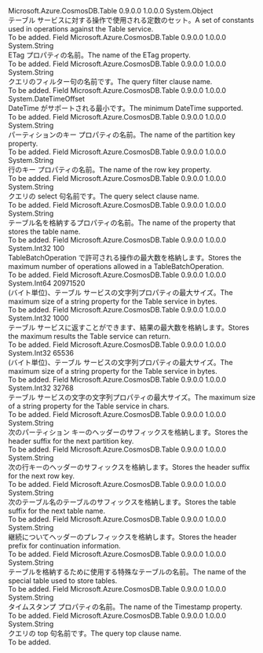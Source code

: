 <Type Name="TableConstants" FullName="Microsoft.Azure.CosmosDB.Table.Protocol.TableConstants">
  <TypeSignature Language="C#" Value="public static class TableConstants" />
  <TypeSignature Language="ILAsm" Value=".class public auto ansi abstract sealed beforefieldinit TableConstants extends System.Object" />
  <TypeSignature Language="DocId" Value="T:Microsoft.Azure.CosmosDB.Table.Protocol.TableConstants" />
  <TypeSignature Language="VB.NET" Value="Public Class TableConstants" />
  <TypeSignature Language="F#" Value="type TableConstants = class" />
  <AssemblyInfo>
    <AssemblyName>Microsoft.Azure.CosmosDB.Table</AssemblyName>
    <AssemblyVersion>0.9.0.0</AssemblyVersion>
    <AssemblyVersion>1.0.0.0</AssemblyVersion>
  </AssemblyInfo>
  <Base>
    <BaseTypeName>System.Object</BaseTypeName>
  </Base>
  <Interfaces />
  <Docs>
    <summary>
            <span data-ttu-id="b94d9-101">テーブル サービスに対する操作で使用される定数のセット。</span><span class="sxs-lookup"><span data-stu-id="b94d9-101">A set of constants used in operations against the Table service.</span></span>
            </summary>
    <remarks>To be added.</remarks>
  </Docs>
  <Members>
    <Member MemberName="Etag">
      <MemberSignature Language="C#" Value="public const string Etag;" />
      <MemberSignature Language="ILAsm" Value=".field public static literal string Etag" />
      <MemberSignature Language="DocId" Value="F:Microsoft.Azure.CosmosDB.Table.Protocol.TableConstants.Etag" />
      <MemberSignature Language="VB.NET" Value="Public Const Etag As String " />
      <MemberSignature Language="F#" Value="val mutable Etag : string" Usage="Microsoft.Azure.CosmosDB.Table.Protocol.TableConstants.Etag" />
      <MemberType>Field</MemberType>
      <AssemblyInfo>
        <AssemblyName>Microsoft.Azure.CosmosDB.Table</AssemblyName>
        <AssemblyVersion>0.9.0.0</AssemblyVersion>
        <AssemblyVersion>1.0.0.0</AssemblyVersion>
      </AssemblyInfo>
      <ReturnValue>
        <ReturnType>System.String</ReturnType>
      </ReturnValue>
      <Docs>
        <summary>
            <span data-ttu-id="b94d9-102">ETag プロパティの名前。</span><span class="sxs-lookup"><span data-stu-id="b94d9-102">The name of the ETag property.</span></span>
            </summary>
        <remarks>To be added.</remarks>
      </Docs>
    </Member>
    <Member MemberName="Filter">
      <MemberSignature Language="C#" Value="public const string Filter;" />
      <MemberSignature Language="ILAsm" Value=".field public static literal string Filter" />
      <MemberSignature Language="DocId" Value="F:Microsoft.Azure.CosmosDB.Table.Protocol.TableConstants.Filter" />
      <MemberSignature Language="VB.NET" Value="Public Const Filter As String " />
      <MemberSignature Language="F#" Value="val mutable Filter : string" Usage="Microsoft.Azure.CosmosDB.Table.Protocol.TableConstants.Filter" />
      <MemberType>Field</MemberType>
      <AssemblyInfo>
        <AssemblyName>Microsoft.Azure.CosmosDB.Table</AssemblyName>
        <AssemblyVersion>0.9.0.0</AssemblyVersion>
        <AssemblyVersion>1.0.0.0</AssemblyVersion>
      </AssemblyInfo>
      <ReturnValue>
        <ReturnType>System.String</ReturnType>
      </ReturnValue>
      <Docs>
        <summary>
            <span data-ttu-id="b94d9-103">クエリのフィルター句の名前です。</span><span class="sxs-lookup"><span data-stu-id="b94d9-103">The query filter clause name.</span></span>
            </summary>
        <remarks>To be added.</remarks>
      </Docs>
    </Member>
    <Member MemberName="MinDateTime">
      <MemberSignature Language="C#" Value="public static readonly DateTimeOffset MinDateTime;" />
      <MemberSignature Language="ILAsm" Value=".field public static initonly valuetype System.DateTimeOffset MinDateTime" />
      <MemberSignature Language="DocId" Value="F:Microsoft.Azure.CosmosDB.Table.Protocol.TableConstants.MinDateTime" />
      <MemberSignature Language="VB.NET" Value="Public Shared ReadOnly MinDateTime As DateTimeOffset " />
      <MemberSignature Language="F#" Value=" staticval mutable MinDateTime : DateTimeOffset" Usage="Microsoft.Azure.CosmosDB.Table.Protocol.TableConstants.MinDateTime" />
      <MemberType>Field</MemberType>
      <AssemblyInfo>
        <AssemblyName>Microsoft.Azure.CosmosDB.Table</AssemblyName>
        <AssemblyVersion>0.9.0.0</AssemblyVersion>
        <AssemblyVersion>1.0.0.0</AssemblyVersion>
      </AssemblyInfo>
      <ReturnValue>
        <ReturnType>System.DateTimeOffset</ReturnType>
      </ReturnValue>
      <Docs>
        <summary>
            <span data-ttu-id="b94d9-104">DateTime がサポートされる最小です。</span><span class="sxs-lookup"><span data-stu-id="b94d9-104">The minimum DateTime supported.</span></span>
            </summary>
        <remarks>To be added.</remarks>
      </Docs>
    </Member>
    <Member MemberName="PartitionKey">
      <MemberSignature Language="C#" Value="public const string PartitionKey;" />
      <MemberSignature Language="ILAsm" Value=".field public static literal string PartitionKey" />
      <MemberSignature Language="DocId" Value="F:Microsoft.Azure.CosmosDB.Table.Protocol.TableConstants.PartitionKey" />
      <MemberSignature Language="VB.NET" Value="Public Const PartitionKey As String " />
      <MemberSignature Language="F#" Value="val mutable PartitionKey : string" Usage="Microsoft.Azure.CosmosDB.Table.Protocol.TableConstants.PartitionKey" />
      <MemberType>Field</MemberType>
      <AssemblyInfo>
        <AssemblyName>Microsoft.Azure.CosmosDB.Table</AssemblyName>
        <AssemblyVersion>0.9.0.0</AssemblyVersion>
        <AssemblyVersion>1.0.0.0</AssemblyVersion>
      </AssemblyInfo>
      <ReturnValue>
        <ReturnType>System.String</ReturnType>
      </ReturnValue>
      <Docs>
        <summary>
            <span data-ttu-id="b94d9-105">パーティションのキー プロパティの名前。</span><span class="sxs-lookup"><span data-stu-id="b94d9-105">The name of the partition key property.</span></span>
            </summary>
        <remarks>To be added.</remarks>
      </Docs>
    </Member>
    <Member MemberName="RowKey">
      <MemberSignature Language="C#" Value="public const string RowKey;" />
      <MemberSignature Language="ILAsm" Value=".field public static literal string RowKey" />
      <MemberSignature Language="DocId" Value="F:Microsoft.Azure.CosmosDB.Table.Protocol.TableConstants.RowKey" />
      <MemberSignature Language="VB.NET" Value="Public Const RowKey As String " />
      <MemberSignature Language="F#" Value="val mutable RowKey : string" Usage="Microsoft.Azure.CosmosDB.Table.Protocol.TableConstants.RowKey" />
      <MemberType>Field</MemberType>
      <AssemblyInfo>
        <AssemblyName>Microsoft.Azure.CosmosDB.Table</AssemblyName>
        <AssemblyVersion>0.9.0.0</AssemblyVersion>
        <AssemblyVersion>1.0.0.0</AssemblyVersion>
      </AssemblyInfo>
      <ReturnValue>
        <ReturnType>System.String</ReturnType>
      </ReturnValue>
      <Docs>
        <summary>
            <span data-ttu-id="b94d9-106">行のキー プロパティの名前。</span><span class="sxs-lookup"><span data-stu-id="b94d9-106">The name of the row key property.</span></span>
            </summary>
        <remarks>To be added.</remarks>
      </Docs>
    </Member>
    <Member MemberName="Select">
      <MemberSignature Language="C#" Value="public const string Select;" />
      <MemberSignature Language="ILAsm" Value=".field public static literal string Select" />
      <MemberSignature Language="DocId" Value="F:Microsoft.Azure.CosmosDB.Table.Protocol.TableConstants.Select" />
      <MemberSignature Language="VB.NET" Value="Public Const Select As String " />
      <MemberSignature Language="F#" Value="val mutable Select : string" Usage="Microsoft.Azure.CosmosDB.Table.Protocol.TableConstants.Select" />
      <MemberType>Field</MemberType>
      <AssemblyInfo>
        <AssemblyName>Microsoft.Azure.CosmosDB.Table</AssemblyName>
        <AssemblyVersion>0.9.0.0</AssemblyVersion>
        <AssemblyVersion>1.0.0.0</AssemblyVersion>
      </AssemblyInfo>
      <ReturnValue>
        <ReturnType>System.String</ReturnType>
      </ReturnValue>
      <Docs>
        <summary>
            <span data-ttu-id="b94d9-107">クエリの select 句名前です。</span><span class="sxs-lookup"><span data-stu-id="b94d9-107">The query select clause name.</span></span>
            </summary>
        <remarks>To be added.</remarks>
      </Docs>
    </Member>
    <Member MemberName="TableName">
      <MemberSignature Language="C#" Value="public const string TableName;" />
      <MemberSignature Language="ILAsm" Value=".field public static literal string TableName" />
      <MemberSignature Language="DocId" Value="F:Microsoft.Azure.CosmosDB.Table.Protocol.TableConstants.TableName" />
      <MemberSignature Language="VB.NET" Value="Public Const TableName As String " />
      <MemberSignature Language="F#" Value="val mutable TableName : string" Usage="Microsoft.Azure.CosmosDB.Table.Protocol.TableConstants.TableName" />
      <MemberType>Field</MemberType>
      <AssemblyInfo>
        <AssemblyName>Microsoft.Azure.CosmosDB.Table</AssemblyName>
        <AssemblyVersion>0.9.0.0</AssemblyVersion>
        <AssemblyVersion>1.0.0.0</AssemblyVersion>
      </AssemblyInfo>
      <ReturnValue>
        <ReturnType>System.String</ReturnType>
      </ReturnValue>
      <Docs>
        <summary>
            <span data-ttu-id="b94d9-108">テーブル名を格納するプロパティの名前。</span><span class="sxs-lookup"><span data-stu-id="b94d9-108">The name of the property that stores the table name.</span></span>
            </summary>
        <remarks>To be added.</remarks>
      </Docs>
    </Member>
    <Member MemberName="TableServiceBatchMaximumOperations">
      <MemberSignature Language="C#" Value="public const int TableServiceBatchMaximumOperations = 100;" />
      <MemberSignature Language="ILAsm" Value=".field public static literal int32 TableServiceBatchMaximumOperations = (100)" />
      <MemberSignature Language="DocId" Value="F:Microsoft.Azure.CosmosDB.Table.Protocol.TableConstants.TableServiceBatchMaximumOperations" />
      <MemberSignature Language="VB.NET" Value="Public Const TableServiceBatchMaximumOperations As Integer  = 100" />
      <MemberSignature Language="F#" Value="val mutable TableServiceBatchMaximumOperations : int" Usage="Microsoft.Azure.CosmosDB.Table.Protocol.TableConstants.TableServiceBatchMaximumOperations" />
      <MemberType>Field</MemberType>
      <AssemblyInfo>
        <AssemblyName>Microsoft.Azure.CosmosDB.Table</AssemblyName>
        <AssemblyVersion>0.9.0.0</AssemblyVersion>
        <AssemblyVersion>1.0.0.0</AssemblyVersion>
      </AssemblyInfo>
      <ReturnValue>
        <ReturnType>System.Int32</ReturnType>
      </ReturnValue>
      <MemberValue>100</MemberValue>
      <Docs>
        <summary>
            <span data-ttu-id="b94d9-109">TableBatchOperation で許可される操作の最大数を格納します。</span><span class="sxs-lookup"><span data-stu-id="b94d9-109">Stores the maximum number of operations allowed in a TableBatchOperation.</span></span>
            </summary>
        <remarks>To be added.</remarks>
      </Docs>
    </Member>
    <Member MemberName="TableServiceMaxPayload">
      <MemberSignature Language="C#" Value="public const long TableServiceMaxPayload = 20971520;" />
      <MemberSignature Language="ILAsm" Value=".field public static literal int64 TableServiceMaxPayload = (20971520)" />
      <MemberSignature Language="DocId" Value="F:Microsoft.Azure.CosmosDB.Table.Protocol.TableConstants.TableServiceMaxPayload" />
      <MemberSignature Language="VB.NET" Value="Public Const TableServiceMaxPayload As Long  = 20971520" />
      <MemberSignature Language="F#" Value="val mutable TableServiceMaxPayload : int64" Usage="Microsoft.Azure.CosmosDB.Table.Protocol.TableConstants.TableServiceMaxPayload" />
      <MemberType>Field</MemberType>
      <AssemblyInfo>
        <AssemblyName>Microsoft.Azure.CosmosDB.Table</AssemblyName>
        <AssemblyVersion>0.9.0.0</AssemblyVersion>
        <AssemblyVersion>1.0.0.0</AssemblyVersion>
      </AssemblyInfo>
      <ReturnValue>
        <ReturnType>System.Int64</ReturnType>
      </ReturnValue>
      <MemberValue>20971520</MemberValue>
      <Docs>
        <summary>
            <span data-ttu-id="b94d9-110">(バイト単位)、テーブル サービスの文字列プロパティの最大サイズ。</span><span class="sxs-lookup"><span data-stu-id="b94d9-110">The maximum size of a string property for the Table service in bytes.</span></span>
            </summary>
        <remarks>To be added.</remarks>
      </Docs>
    </Member>
    <Member MemberName="TableServiceMaxResults">
      <MemberSignature Language="C#" Value="public const int TableServiceMaxResults = 1000;" />
      <MemberSignature Language="ILAsm" Value=".field public static literal int32 TableServiceMaxResults = (1000)" />
      <MemberSignature Language="DocId" Value="F:Microsoft.Azure.CosmosDB.Table.Protocol.TableConstants.TableServiceMaxResults" />
      <MemberSignature Language="VB.NET" Value="Public Const TableServiceMaxResults As Integer  = 1000" />
      <MemberSignature Language="F#" Value="val mutable TableServiceMaxResults : int" Usage="Microsoft.Azure.CosmosDB.Table.Protocol.TableConstants.TableServiceMaxResults" />
      <MemberType>Field</MemberType>
      <AssemblyInfo>
        <AssemblyName>Microsoft.Azure.CosmosDB.Table</AssemblyName>
        <AssemblyVersion>0.9.0.0</AssemblyVersion>
        <AssemblyVersion>1.0.0.0</AssemblyVersion>
      </AssemblyInfo>
      <ReturnValue>
        <ReturnType>System.Int32</ReturnType>
      </ReturnValue>
      <MemberValue>1000</MemberValue>
      <Docs>
        <summary>
            <span data-ttu-id="b94d9-111">テーブル サービスに返すことができます、結果の最大数を格納します。</span><span class="sxs-lookup"><span data-stu-id="b94d9-111">Stores the maximum results the Table service can return.</span></span>
            </summary>
        <remarks>To be added.</remarks>
      </Docs>
    </Member>
    <Member MemberName="TableServiceMaxStringPropertySizeInBytes">
      <MemberSignature Language="C#" Value="public const int TableServiceMaxStringPropertySizeInBytes = 65536;" />
      <MemberSignature Language="ILAsm" Value=".field public static literal int32 TableServiceMaxStringPropertySizeInBytes = (65536)" />
      <MemberSignature Language="DocId" Value="F:Microsoft.Azure.CosmosDB.Table.Protocol.TableConstants.TableServiceMaxStringPropertySizeInBytes" />
      <MemberSignature Language="VB.NET" Value="Public Const TableServiceMaxStringPropertySizeInBytes As Integer  = 65536" />
      <MemberSignature Language="F#" Value="val mutable TableServiceMaxStringPropertySizeInBytes : int" Usage="Microsoft.Azure.CosmosDB.Table.Protocol.TableConstants.TableServiceMaxStringPropertySizeInBytes" />
      <MemberType>Field</MemberType>
      <AssemblyInfo>
        <AssemblyName>Microsoft.Azure.CosmosDB.Table</AssemblyName>
        <AssemblyVersion>0.9.0.0</AssemblyVersion>
        <AssemblyVersion>1.0.0.0</AssemblyVersion>
      </AssemblyInfo>
      <ReturnValue>
        <ReturnType>System.Int32</ReturnType>
      </ReturnValue>
      <MemberValue>65536</MemberValue>
      <Docs>
        <summary>
            <span data-ttu-id="b94d9-112">(バイト単位)、テーブル サービスの文字列プロパティの最大サイズ。</span><span class="sxs-lookup"><span data-stu-id="b94d9-112">The maximum size of a string property for the Table service in bytes.</span></span>
            </summary>
        <remarks>To be added.</remarks>
      </Docs>
    </Member>
    <Member MemberName="TableServiceMaxStringPropertySizeInChars">
      <MemberSignature Language="C#" Value="public const int TableServiceMaxStringPropertySizeInChars = 32768;" />
      <MemberSignature Language="ILAsm" Value=".field public static literal int32 TableServiceMaxStringPropertySizeInChars = (32768)" />
      <MemberSignature Language="DocId" Value="F:Microsoft.Azure.CosmosDB.Table.Protocol.TableConstants.TableServiceMaxStringPropertySizeInChars" />
      <MemberSignature Language="VB.NET" Value="Public Const TableServiceMaxStringPropertySizeInChars As Integer  = 32768" />
      <MemberSignature Language="F#" Value="val mutable TableServiceMaxStringPropertySizeInChars : int" Usage="Microsoft.Azure.CosmosDB.Table.Protocol.TableConstants.TableServiceMaxStringPropertySizeInChars" />
      <MemberType>Field</MemberType>
      <AssemblyInfo>
        <AssemblyName>Microsoft.Azure.CosmosDB.Table</AssemblyName>
        <AssemblyVersion>0.9.0.0</AssemblyVersion>
        <AssemblyVersion>1.0.0.0</AssemblyVersion>
      </AssemblyInfo>
      <ReturnValue>
        <ReturnType>System.Int32</ReturnType>
      </ReturnValue>
      <MemberValue>32768</MemberValue>
      <Docs>
        <summary>
            <span data-ttu-id="b94d9-113">テーブル サービスの文字の文字列プロパティの最大サイズ。</span><span class="sxs-lookup"><span data-stu-id="b94d9-113">The maximum size of a string property for the Table service in chars.</span></span>
            </summary>
        <remarks>To be added.</remarks>
      </Docs>
    </Member>
    <Member MemberName="TableServiceNextPartitionKey">
      <MemberSignature Language="C#" Value="public const string TableServiceNextPartitionKey;" />
      <MemberSignature Language="ILAsm" Value=".field public static literal string TableServiceNextPartitionKey" />
      <MemberSignature Language="DocId" Value="F:Microsoft.Azure.CosmosDB.Table.Protocol.TableConstants.TableServiceNextPartitionKey" />
      <MemberSignature Language="VB.NET" Value="Public Const TableServiceNextPartitionKey As String " />
      <MemberSignature Language="F#" Value="val mutable TableServiceNextPartitionKey : string" Usage="Microsoft.Azure.CosmosDB.Table.Protocol.TableConstants.TableServiceNextPartitionKey" />
      <MemberType>Field</MemberType>
      <AssemblyInfo>
        <AssemblyName>Microsoft.Azure.CosmosDB.Table</AssemblyName>
        <AssemblyVersion>0.9.0.0</AssemblyVersion>
        <AssemblyVersion>1.0.0.0</AssemblyVersion>
      </AssemblyInfo>
      <ReturnValue>
        <ReturnType>System.String</ReturnType>
      </ReturnValue>
      <Docs>
        <summary>
            <span data-ttu-id="b94d9-114">次のパーティション キーのヘッダーのサフィックスを格納します。</span><span class="sxs-lookup"><span data-stu-id="b94d9-114">Stores the header suffix for the next partition key.</span></span>
            </summary>
        <remarks>To be added.</remarks>
      </Docs>
    </Member>
    <Member MemberName="TableServiceNextRowKey">
      <MemberSignature Language="C#" Value="public const string TableServiceNextRowKey;" />
      <MemberSignature Language="ILAsm" Value=".field public static literal string TableServiceNextRowKey" />
      <MemberSignature Language="DocId" Value="F:Microsoft.Azure.CosmosDB.Table.Protocol.TableConstants.TableServiceNextRowKey" />
      <MemberSignature Language="VB.NET" Value="Public Const TableServiceNextRowKey As String " />
      <MemberSignature Language="F#" Value="val mutable TableServiceNextRowKey : string" Usage="Microsoft.Azure.CosmosDB.Table.Protocol.TableConstants.TableServiceNextRowKey" />
      <MemberType>Field</MemberType>
      <AssemblyInfo>
        <AssemblyName>Microsoft.Azure.CosmosDB.Table</AssemblyName>
        <AssemblyVersion>0.9.0.0</AssemblyVersion>
        <AssemblyVersion>1.0.0.0</AssemblyVersion>
      </AssemblyInfo>
      <ReturnValue>
        <ReturnType>System.String</ReturnType>
      </ReturnValue>
      <Docs>
        <summary>
            <span data-ttu-id="b94d9-115">次の行キーのヘッダーのサフィックスを格納します。</span><span class="sxs-lookup"><span data-stu-id="b94d9-115">Stores the header suffix for the next row key.</span></span>
            </summary>
        <remarks>To be added.</remarks>
      </Docs>
    </Member>
    <Member MemberName="TableServiceNextTableName">
      <MemberSignature Language="C#" Value="public const string TableServiceNextTableName;" />
      <MemberSignature Language="ILAsm" Value=".field public static literal string TableServiceNextTableName" />
      <MemberSignature Language="DocId" Value="F:Microsoft.Azure.CosmosDB.Table.Protocol.TableConstants.TableServiceNextTableName" />
      <MemberSignature Language="VB.NET" Value="Public Const TableServiceNextTableName As String " />
      <MemberSignature Language="F#" Value="val mutable TableServiceNextTableName : string" Usage="Microsoft.Azure.CosmosDB.Table.Protocol.TableConstants.TableServiceNextTableName" />
      <MemberType>Field</MemberType>
      <AssemblyInfo>
        <AssemblyName>Microsoft.Azure.CosmosDB.Table</AssemblyName>
        <AssemblyVersion>0.9.0.0</AssemblyVersion>
        <AssemblyVersion>1.0.0.0</AssemblyVersion>
      </AssemblyInfo>
      <ReturnValue>
        <ReturnType>System.String</ReturnType>
      </ReturnValue>
      <Docs>
        <summary>
            <span data-ttu-id="b94d9-116">次のテーブル名のテーブルのサフィックスを格納します。</span><span class="sxs-lookup"><span data-stu-id="b94d9-116">Stores the table suffix for the next table name.</span></span>
            </summary>
        <remarks>To be added.</remarks>
      </Docs>
    </Member>
    <Member MemberName="TableServicePrefixForTableContinuation">
      <MemberSignature Language="C#" Value="public const string TableServicePrefixForTableContinuation;" />
      <MemberSignature Language="ILAsm" Value=".field public static literal string TableServicePrefixForTableContinuation" />
      <MemberSignature Language="DocId" Value="F:Microsoft.Azure.CosmosDB.Table.Protocol.TableConstants.TableServicePrefixForTableContinuation" />
      <MemberSignature Language="VB.NET" Value="Public Const TableServicePrefixForTableContinuation As String " />
      <MemberSignature Language="F#" Value="val mutable TableServicePrefixForTableContinuation : string" Usage="Microsoft.Azure.CosmosDB.Table.Protocol.TableConstants.TableServicePrefixForTableContinuation" />
      <MemberType>Field</MemberType>
      <AssemblyInfo>
        <AssemblyName>Microsoft.Azure.CosmosDB.Table</AssemblyName>
        <AssemblyVersion>0.9.0.0</AssemblyVersion>
        <AssemblyVersion>1.0.0.0</AssemblyVersion>
      </AssemblyInfo>
      <ReturnValue>
        <ReturnType>System.String</ReturnType>
      </ReturnValue>
      <Docs>
        <summary>
            <span data-ttu-id="b94d9-117">継続についてヘッダーのプレフィックスを格納します。</span><span class="sxs-lookup"><span data-stu-id="b94d9-117">Stores the header prefix for continuation information.</span></span>
            </summary>
        <remarks>To be added.</remarks>
      </Docs>
    </Member>
    <Member MemberName="TableServiceTablesName">
      <MemberSignature Language="C#" Value="public const string TableServiceTablesName;" />
      <MemberSignature Language="ILAsm" Value=".field public static literal string TableServiceTablesName" />
      <MemberSignature Language="DocId" Value="F:Microsoft.Azure.CosmosDB.Table.Protocol.TableConstants.TableServiceTablesName" />
      <MemberSignature Language="VB.NET" Value="Public Const TableServiceTablesName As String " />
      <MemberSignature Language="F#" Value="val mutable TableServiceTablesName : string" Usage="Microsoft.Azure.CosmosDB.Table.Protocol.TableConstants.TableServiceTablesName" />
      <MemberType>Field</MemberType>
      <AssemblyInfo>
        <AssemblyName>Microsoft.Azure.CosmosDB.Table</AssemblyName>
        <AssemblyVersion>0.9.0.0</AssemblyVersion>
        <AssemblyVersion>1.0.0.0</AssemblyVersion>
      </AssemblyInfo>
      <ReturnValue>
        <ReturnType>System.String</ReturnType>
      </ReturnValue>
      <Docs>
        <summary>
            <span data-ttu-id="b94d9-118">テーブルを格納するために使用する特殊なテーブルの名前。</span><span class="sxs-lookup"><span data-stu-id="b94d9-118">The name of the special table used to store tables.</span></span>
            </summary>
        <remarks>To be added.</remarks>
      </Docs>
    </Member>
    <Member MemberName="Timestamp">
      <MemberSignature Language="C#" Value="public const string Timestamp;" />
      <MemberSignature Language="ILAsm" Value=".field public static literal string Timestamp" />
      <MemberSignature Language="DocId" Value="F:Microsoft.Azure.CosmosDB.Table.Protocol.TableConstants.Timestamp" />
      <MemberSignature Language="VB.NET" Value="Public Const Timestamp As String " />
      <MemberSignature Language="F#" Value="val mutable Timestamp : string" Usage="Microsoft.Azure.CosmosDB.Table.Protocol.TableConstants.Timestamp" />
      <MemberType>Field</MemberType>
      <AssemblyInfo>
        <AssemblyName>Microsoft.Azure.CosmosDB.Table</AssemblyName>
        <AssemblyVersion>0.9.0.0</AssemblyVersion>
        <AssemblyVersion>1.0.0.0</AssemblyVersion>
      </AssemblyInfo>
      <ReturnValue>
        <ReturnType>System.String</ReturnType>
      </ReturnValue>
      <Docs>
        <summary>
            <span data-ttu-id="b94d9-119">タイムスタンプ プロパティの名前。</span><span class="sxs-lookup"><span data-stu-id="b94d9-119">The name of the Timestamp property.</span></span>
            </summary>
        <remarks>To be added.</remarks>
      </Docs>
    </Member>
    <Member MemberName="Top">
      <MemberSignature Language="C#" Value="public const string Top;" />
      <MemberSignature Language="ILAsm" Value=".field public static literal string Top" />
      <MemberSignature Language="DocId" Value="F:Microsoft.Azure.CosmosDB.Table.Protocol.TableConstants.Top" />
      <MemberSignature Language="VB.NET" Value="Public Const Top As String " />
      <MemberSignature Language="F#" Value="val mutable Top : string" Usage="Microsoft.Azure.CosmosDB.Table.Protocol.TableConstants.Top" />
      <MemberType>Field</MemberType>
      <AssemblyInfo>
        <AssemblyName>Microsoft.Azure.CosmosDB.Table</AssemblyName>
        <AssemblyVersion>0.9.0.0</AssemblyVersion>
        <AssemblyVersion>1.0.0.0</AssemblyVersion>
      </AssemblyInfo>
      <ReturnValue>
        <ReturnType>System.String</ReturnType>
      </ReturnValue>
      <Docs>
        <summary>
            <span data-ttu-id="b94d9-120">クエリの top 句名前です。</span><span class="sxs-lookup"><span data-stu-id="b94d9-120">The query top clause name.</span></span>
            </summary>
        <remarks>To be added.</remarks>
      </Docs>
    </Member>
  </Members>
</Type>